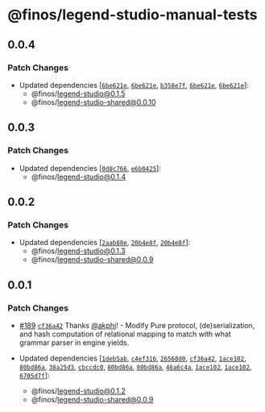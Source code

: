 # @finos/legend-studio-manual-tests

## 0.0.4

### Patch Changes

- Updated dependencies [[`6be621e`](https://github.com/finos/legend-studio/commit/6be621eb840ae2200ce791641475ee882dcbf33a), [`6be621e`](https://github.com/finos/legend-studio/commit/6be621eb840ae2200ce791641475ee882dcbf33a), [`b358e7f`](https://github.com/finos/legend-studio/commit/b358e7f212d90467b6536331b450f7234a970516), [`6be621e`](https://github.com/finos/legend-studio/commit/6be621eb840ae2200ce791641475ee882dcbf33a), [`6be621e`](https://github.com/finos/legend-studio/commit/6be621eb840ae2200ce791641475ee882dcbf33a)]:
  - @finos/legend-studio@0.1.5
  - @finos/legend-studio-shared@0.0.10

## 0.0.3

### Patch Changes

- Updated dependencies [[`0d8c766`](https://github.com/finos/legend-studio/commit/0d8c7660f3a70d75e7d6d5265bf894ddb7088d02), [`e6b0425`](https://github.com/finos/legend-studio/commit/e6b04259c33ee8563391fd6833cd337b83b77d44)]:
  - @finos/legend-studio@0.1.4

## 0.0.2

### Patch Changes

- Updated dependencies [[`2aab88e`](https://github.com/finos/legend-studio/commit/2aab88e797eec37760a646f7c6ee9d9f612d31cc), [`20b4e8f`](https://github.com/finos/legend-studio/commit/20b4e8f21d4c4abc1fd8ef06e826b9b8df883bc5), [`20b4e8f`](https://github.com/finos/legend-studio/commit/20b4e8f21d4c4abc1fd8ef06e826b9b8df883bc5)]:
  - @finos/legend-studio@0.1.3
  - @finos/legend-studio-shared@0.0.9

## 0.0.1

### Patch Changes

- [#189](https://github.com/finos/legend-studio/pull/189) [`cf36a42`](https://github.com/finos/legend-studio/commit/cf36a42f658ac8bbab9a054010948b29707255d0) Thanks [@akphi](https://github.com/akphi)! - Modify Pure protocol, (de)serialization, and hash computation of relational mapping to match with what grammar parser in engine yields.

- Updated dependencies [[`1deb5ab`](https://github.com/finos/legend-studio/commit/1deb5ab5b398c5da55bc482695457804f8407be8), [`c4ef316`](https://github.com/finos/legend-studio/commit/c4ef3165b7d344e771e1bb741ddc48ed5786cb04), [`26568d0`](https://github.com/finos/legend-studio/commit/26568d03bd59f451bf60e175c796980af4be02f8), [`cf36a42`](https://github.com/finos/legend-studio/commit/cf36a42f658ac8bbab9a054010948b29707255d0), [`1ace102`](https://github.com/finos/legend-studio/commit/1ace102d50364645ec5d9efdbde2d4ca778f0544), [`80bd86a`](https://github.com/finos/legend-studio/commit/80bd86a5add9011f1ce7df33d700a1c1f28d5e08), [`38a25d3`](https://github.com/finos/legend-studio/commit/38a25d3973ae771097ebfc169a21e021c24a4179), [`cbccdc0`](https://github.com/finos/legend-studio/commit/cbccdc0fcb81cf873d50a9d41b04054a6efbf5fd), [`80bd86a`](https://github.com/finos/legend-studio/commit/80bd86a5add9011f1ce7df33d700a1c1f28d5e08), [`80bd86a`](https://github.com/finos/legend-studio/commit/80bd86a5add9011f1ce7df33d700a1c1f28d5e08), [`46a6c4a`](https://github.com/finos/legend-studio/commit/46a6c4a761e6a8b7f1291e574524fd85e7124b08), [`1ace102`](https://github.com/finos/legend-studio/commit/1ace102d50364645ec5d9efdbde2d4ca778f0544), [`1ace102`](https://github.com/finos/legend-studio/commit/1ace102d50364645ec5d9efdbde2d4ca778f0544), [`6705d7f`](https://github.com/finos/legend-studio/commit/6705d7f38982dcac70fb7a5586c1cd18d21a33e0)]:
  - @finos/legend-studio@0.1.2
  - @finos/legend-studio-shared@0.0.9
